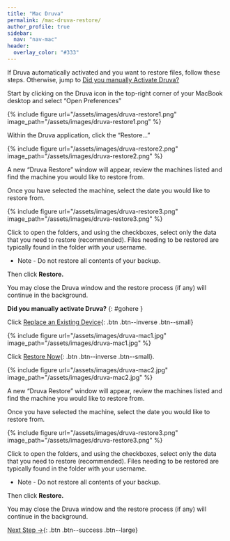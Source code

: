```yaml
---
title: "Mac Druva"
permalink: /mac-druva-restore/
author_profile: true
sidebar:
  nav: "nav-mac"
header:
  overlay_color: "#333"
---
```


If Druva automatically activated and you want to restore files, follow these steps. Otherwise, jump to [Did you manually Activate Druva?](#gohere)

Start by clicking on the Druva icon in the top-right corner of your MacBook desktop and select “Open Preferences”

{% include figure url="/assets/images/druva-restore1.png" image_path="/assets/images/druva-restore1.png" %}

Within the Druva application, click the “Restore…” 

{% include figure url="/assets/images/druva-restore2.png" image_path="/assets/images/druva-restore2.png" %}

A new “Druva Restore” window will appear, review the machines listed and find the machine you would like to restore from.

Once you have selected the machine, select the date you would like to restore from.

{% include figure url="/assets/images/druva-restore3.png" image_path="/assets/images/druva-restore3.png" %}


Click to open the folders, and using the checkboxes, select only the data that you need to restore (recommended). Files needing to be restored are typically found in the folder with your username.

* Note - Do not restore all contents of your backup.

Then click __Restore.__

You may close the Druva window and the restore process (if any) will continue in the background. 


__Did you manually activate Druva?__
{: #gohere }

Click [Replace an Existing Device](){: .btn .btn--inverse .btn--small} 

{% include figure url="/assets/images/druva-mac1.jpg" image_path="/assets/images/druva-mac1.jpg" %}

Click [Restore Now](){: .btn .btn--inverse .btn--small}.

{% include figure url="/assets/images/druva-mac2.jpg" image_path="/assets/images/druva-mac2.jpg" %}

A new “Druva Restore” window will appear, review the machines listed and find the machine you would like to restore from.

Once you have selected the machine, select the date you would like to restore from.

{% include figure url="/assets/images/druva-restore3.png" image_path="/assets/images/druva-restore3.png" %}

Click to open the folders, and using the checkboxes, select only the data that you need to restore (recommended). Files needing to be restored are typically found in the folder with your username.

* Note - Do not restore all contents of your backup.

Then click __Restore.__

You may close the Druva window and the restore process (if any) will continue in the background. 

[Next Step &rarr;](/mac-yubikey/){: .btn .btn--success .btn--large}
